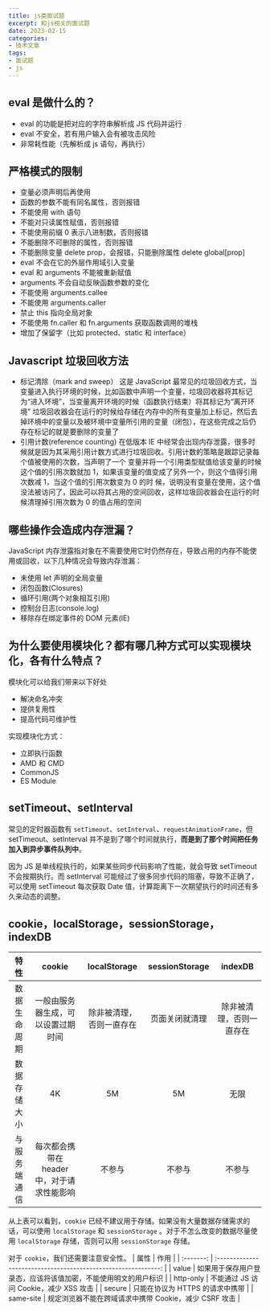 ```yaml
---
title: js类面试题
excerpt: 和js相关的面试题
date: 2023-02-15
categories:
- 技术文章
tags:
- 面试题
- js
---
```


## eval 是做什么的？
- eval 的功能是把对应的字符串解析成 JS 代码并运行
- eval 不安全，若有用户输入会有被攻击风险
- 非常耗性能（先解析成 js 语句，再执行）

## 严格模式的限制
- 变量必须声明后再使用
- 函数的参数不能有同名属性，否则报错
- 不能使用 with 语句
- 不能对只读属性赋值，否则报错
- 不能使用前缀 0 表示八进制数，否则报错
- 不能删除不可删除的属性，否则报错
- 不能删除变量 delete prop，会报错，只能删除属性 delete global[prop]
- eval 不会在它的外层作用域引入变量
- eval 和 arguments 不能被重新赋值
- arguments 不会自动反映函数参数的变化
- 不能使用 arguments.callee
- 不能使用 arguments.caller
- 禁止 this 指向全局对象
- 不能使用 fn.caller 和 fn.arguments 获取函数调用的堆栈
- 增加了保留字（比如 protected、static 和 interface）

## Javascript 垃圾回收方法
- 标记清除（mark and sweep）
  这是 JavaScript 最常见的垃圾回收方式，当变量进入执行环境的时候，比如函数中声明一个变量，垃圾回收器将其标记为“进入环境”，当变量离开环境的时候（函数执行结束）将其标记为“离开环境”
  垃圾回收器会在运行的时候给存储在内存中的所有变量加上标记，然后去掉环境中的变量以及被环境中变量所引用的变量（闭包），在这些完成之后仍存在标记的就是要删除的变量了
- 引用计数(reference counting)
  在低版本 IE 中经常会出现内存泄露，很多时候就是因为其采用引用计数方式进行垃圾回收。引用计数的策略是跟踪记录每个值被使用的次数，当声明了一个 变量并将一个引用类型赋值给该变量的时候这个值的引用次数就加 1，如果该变量的值变成了另外一个，则这个值得引用次数减 1，当这个值的引用次数变为 0 的时 候，说明没有变量在使用，这个值没法被访问了，因此可以将其占用的空间回收，这样垃圾回收器会在运行的时候清理掉引用次数为 0 的值占用的空间

## 哪些操作会造成内存泄漏？
JavaScript 内存泄露指对象在不需要使用它时仍然存在，导致占用的内存不能使用或回收，以下几种情况会导致内存泄漏：
- 未使用 let 声明的全局变量
- 闭包函数(Closures)
- 循环引用(两个对象相互引用)
- 控制台日志(console.log)
- 移除存在绑定事件的 DOM 元素(IE)

## 为什么要使用模块化？都有哪几种方式可以实现模块化，各有什么特点？
模块化可以给我们带来以下好处
- 解决命名冲突
- 提供复用性
- 提高代码可维护性

实现模块化方式：
- 立即执行函数
- AMD 和 CMD
- CommonJS
- ES Module

## setTimeout、setInterval
常见的定时器函数有 `setTimeout`、`setInterval`、`requestAnimationFrame`，但 setTimeout、setInterval 并不是到了哪个时间就执行，**而是到了那个时间把任务加入到异步事件队列中**。

因为 JS 是单线程执行的，如果某些同步代码影响了性能，就会导致 setTimeout 不会按期执行。而 setInterval 可能经过了很多同步代码的阻塞，导致不正确了，可以使用 setTimeout 每次获取 Date 值，计算距离下一次期望执行的时间还有多久来动态的调整。

## cookie，localStorage，sessionStorage，indexDB
|     特性     |                   cookie                   |       localStorage       | sessionStorage |         indexDB          |
| :----------: | :----------------------------------------: | :----------------------: | :------------: | :----------------------: |
| 数据生命周期 |     一般由服务器生成，可以设置过期时间     | 除非被清理，否则一直存在 | 页面关闭就清理 | 除非被清理，否则一直存在 |
| 数据存储大小 |                     4K                     |            5M            |       5M       |           无限           |
| 与服务端通信 | 每次都会携带在 header 中，对于请求性能影响 |          不参与          |     不参与     |          不参与          |

从上表可以看到，`cookie` 已经不建议用于存储。如果没有大量数据存储需求的话，可以使用 `localStorage` 和 `sessionStorage` 。对于不怎么改变的数据尽量使用 `localStorage` 存储，否则可以用 `sessionStorage` 存储。

对于 `cookie`，我们还需要注意安全性。
|   属性    |                              作用                              |
| :-------: | :------------------------------------------------------------: |
|   value   | 如果用于保存用户登录态，应该将该值加密，不能使用明文的用户标识 |
| http-only |             不能通过 JS 访问 Cookie，减少 XSS 攻击             |
|  secure   |                只能在协议为 HTTPS 的请求中携带                 |
| same-site |     规定浏览器不能在跨域请求中携带 Cookie，减少 CSRF 攻击      |

